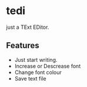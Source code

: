 # tedi

just a TExt EDitor.

## Features

- Just start writing.
- Increase or Descrease font
- Change font colour
- Save text file